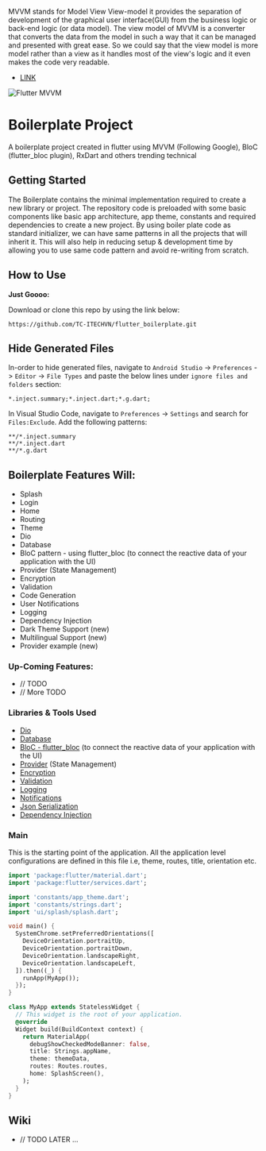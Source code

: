 MVVM stands for Model View View-model it provides the separation of development of the graphical user interface(GUI) from the business logic or back-end logic (or data model). The view model of MVVM is a converter that converts the data from the model in such a way that it can be managed and presented with great ease. So we could say that the view model is more model rather than a view as it handles most of the view's logic and it even makes the code very readable.
* [LINK](https://www.kodemakers.com/what-is-mvvm.html)

![Flutter MVVM](https://www.kodemakers.com/images/blog/mvvm.png)

# Boilerplate Project

A boilerplate project created in flutter using MVVM (Following Google), BloC (flutter_bloc plugin), RxDart and others trending technical 

## Getting Started

The Boilerplate contains the minimal implementation required to create a new library or project. The repository code is preloaded with some basic components like basic app architecture, app theme, constants and required dependencies to create a new project. By using boiler plate code as standard initializer, we can have same patterns in all the projects that will inherit it. This will also help in reducing setup & development time by allowing you to use same code pattern and avoid re-writing from scratch.

## How to Use 

**Just Goooo:**

Download or clone this repo by using the link below:

```
https://github.com/TC-ITECHVN/flutter_boilerplate.git
```

## Hide Generated Files

In-order to hide generated files, navigate to `Android Studio` -> `Preferences` -> `Editor` -> `File Types` and paste the below lines under `ignore files and folders` section:

```
*.inject.summary;*.inject.dart;*.g.dart;
```

In Visual Studio Code, navigate to `Preferences` -> `Settings` and search for `Files:Exclude`. Add the following patterns:
```
**/*.inject.summary
**/*.inject.dart
**/*.g.dart
```

## Boilerplate Features Will:

* Splash
* Login
* Home
* Routing
* Theme
* Dio
* Database
* BloC pattern - using flutter_bloc (to connect the reactive data of your application with the UI)
* Provider (State Management)
* Encryption
* Validation
* Code Generation
* User Notifications
* Logging
* Dependency Injection
* Dark Theme Support (new)
* Multilingual Support (new)
* Provider example (new)

### Up-Coming Features:

* // TODO
* // More TODO

### Libraries & Tools Used

* [Dio](https://github.com/flutterchina/dio)
* [Database](https://github.com/tekartik/sembast.dart)
* [BloC - flutter_bloc](https://pub.dev/packages/flutter_bloc) (to connect the reactive data of your application with the UI)
* [Provider](https://github.com/rrousselGit/provider) (State Management)
* [Encryption](https://github.com/xxtea/xxtea-dart)
* [Validation](https://github.com/dart-league/validators)
* [Logging](https://github.com/zubairehman/Flogs)
* [Notifications](https://github.com/AndreHaueisen/flushbar)
* [Json Serialization](https://github.com/dart-lang/json_serializable)
* [Dependency Injection](https://github.com/google/inject.dart)

### Main

This is the starting point of the application. All the application level configurations are defined in this file i.e, theme, routes, title, orientation etc.

```dart
import 'package:flutter/material.dart';
import 'package:flutter/services.dart';

import 'constants/app_theme.dart';
import 'constants/strings.dart';
import 'ui/splash/splash.dart';

void main() {
  SystemChrome.setPreferredOrientations([
    DeviceOrientation.portraitUp,
    DeviceOrientation.portraitDown,
    DeviceOrientation.landscapeRight,
    DeviceOrientation.landscapeLeft,
  ]).then((_) {
    runApp(MyApp());
  });
}

class MyApp extends StatelessWidget {
  // This widget is the root of your application.
  @override
  Widget build(BuildContext context) {
    return MaterialApp(
      debugShowCheckedModeBanner: false,
      title: Strings.appName,
      theme: themeData,
      routes: Routes.routes,
      home: SplashScreen(),
    );
  }
}
```

## Wiki

* // TODO LATER ...

